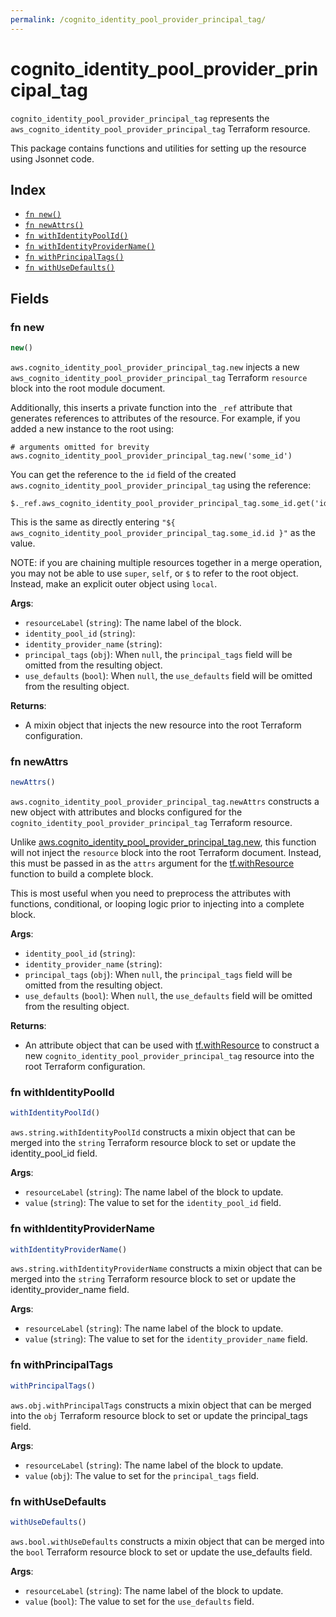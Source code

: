 ```yaml
---
permalink: /cognito_identity_pool_provider_principal_tag/
---
```


# cognito_identity_pool_provider_principal_tag

`cognito_identity_pool_provider_principal_tag` represents the `aws_cognito_identity_pool_provider_principal_tag` Terraform resource.



This package contains functions and utilities for setting up the resource using Jsonnet code.


## Index

* [`fn new()`](#fn-new)
* [`fn newAttrs()`](#fn-newattrs)
* [`fn withIdentityPoolId()`](#fn-withidentitypoolid)
* [`fn withIdentityProviderName()`](#fn-withidentityprovidername)
* [`fn withPrincipalTags()`](#fn-withprincipaltags)
* [`fn withUseDefaults()`](#fn-withusedefaults)

## Fields

### fn new

```ts
new()
```


`aws.cognito_identity_pool_provider_principal_tag.new` injects a new `aws_cognito_identity_pool_provider_principal_tag` Terraform `resource`
block into the root module document.

Additionally, this inserts a private function into the `_ref` attribute that generates references to attributes of the
resource. For example, if you added a new instance to the root using:

    # arguments omitted for brevity
    aws.cognito_identity_pool_provider_principal_tag.new('some_id')

You can get the reference to the `id` field of the created `aws.cognito_identity_pool_provider_principal_tag` using the reference:

    $._ref.aws_cognito_identity_pool_provider_principal_tag.some_id.get('id')

This is the same as directly entering `"${ aws_cognito_identity_pool_provider_principal_tag.some_id.id }"` as the value.

NOTE: if you are chaining multiple resources together in a merge operation, you may not be able to use `super`, `self`,
or `$` to refer to the root object. Instead, make an explicit outer object using `local`.

**Args**:
  - `resourceLabel` (`string`): The name label of the block.
  - `identity_pool_id` (`string`): 
  - `identity_provider_name` (`string`): 
  - `principal_tags` (`obj`):  When `null`, the `principal_tags` field will be omitted from the resulting object.
  - `use_defaults` (`bool`):  When `null`, the `use_defaults` field will be omitted from the resulting object.

**Returns**:
- A mixin object that injects the new resource into the root Terraform configuration.


### fn newAttrs

```ts
newAttrs()
```


`aws.cognito_identity_pool_provider_principal_tag.newAttrs` constructs a new object with attributes and blocks configured for the `cognito_identity_pool_provider_principal_tag`
Terraform resource.

Unlike [aws.cognito_identity_pool_provider_principal_tag.new](#fn-cognito_identity_pool_provider_principal_tagnew), this function will not inject the `resource`
block into the root Terraform document. Instead, this must be passed in as the `attrs` argument for the
[tf.withResource](https://github.com/tf-libsonnet/core/tree/main/docs#fn-withresource) function to build a complete block.

This is most useful when you need to preprocess the attributes with functions, conditional, or looping logic prior to
injecting into a complete block.

**Args**:
  - `identity_pool_id` (`string`): 
  - `identity_provider_name` (`string`): 
  - `principal_tags` (`obj`):  When `null`, the `principal_tags` field will be omitted from the resulting object.
  - `use_defaults` (`bool`):  When `null`, the `use_defaults` field will be omitted from the resulting object.

**Returns**:
  - An attribute object that can be used with [tf.withResource](https://github.com/tf-libsonnet/core/tree/main/docs#fn-withresource) to construct a new `cognito_identity_pool_provider_principal_tag` resource into the root Terraform configuration.


### fn withIdentityPoolId

```ts
withIdentityPoolId()
```

`aws.string.withIdentityPoolId` constructs a mixin object that can be merged into the `string`
Terraform resource block to set or update the identity_pool_id field.



**Args**:
  - `resourceLabel` (`string`): The name label of the block to update.
  - `value` (`string`): The value to set for the `identity_pool_id` field.


### fn withIdentityProviderName

```ts
withIdentityProviderName()
```

`aws.string.withIdentityProviderName` constructs a mixin object that can be merged into the `string`
Terraform resource block to set or update the identity_provider_name field.



**Args**:
  - `resourceLabel` (`string`): The name label of the block to update.
  - `value` (`string`): The value to set for the `identity_provider_name` field.


### fn withPrincipalTags

```ts
withPrincipalTags()
```

`aws.obj.withPrincipalTags` constructs a mixin object that can be merged into the `obj`
Terraform resource block to set or update the principal_tags field.



**Args**:
  - `resourceLabel` (`string`): The name label of the block to update.
  - `value` (`obj`): The value to set for the `principal_tags` field.


### fn withUseDefaults

```ts
withUseDefaults()
```

`aws.bool.withUseDefaults` constructs a mixin object that can be merged into the `bool`
Terraform resource block to set or update the use_defaults field.



**Args**:
  - `resourceLabel` (`string`): The name label of the block to update.
  - `value` (`bool`): The value to set for the `use_defaults` field.
